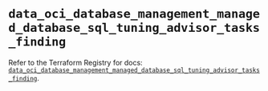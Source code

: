 # `data_oci_database_management_managed_database_sql_tuning_advisor_tasks_finding`

Refer to the Terraform Registry for docs: [`data_oci_database_management_managed_database_sql_tuning_advisor_tasks_finding`](https://registry.terraform.io/providers/hashicorp/oci/7.19.0/docs/data-sources/database_management_managed_database_sql_tuning_advisor_tasks_finding).
